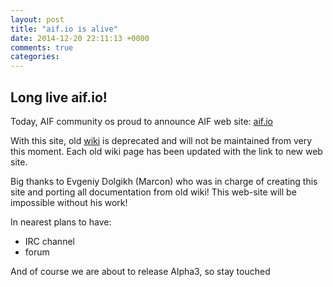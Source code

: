 ```yaml
---
layout: post
title: "aif.io is alive"
date: 2014-12-20 22:11:13 +0000
comments: true
categories: 
---
```

## Long live aif.io!

Today, AIF community os proud to announce AIF web site: [aif.io](aif.io)

With this site, old [wiki](https://github.com/b0noI/AIF2/wiki) is deprecated and will not be maintained from very this moment. Each old wiki page has been updated with the link to new web site.

Big thanks to Evgeniy Dolgikh (Marcon) who was in charge of creating this site and porting all documentation from old wiki! This web-site will be impossible without his work!

In nearest plans to have:

* IRC channel
* forum

And of course we are about to release Alpha3, so stay touched 
